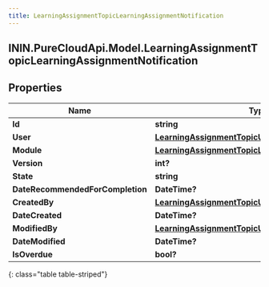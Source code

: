 ```yaml
---
title: LearningAssignmentTopicLearningAssignmentNotification
---
```

## ININ.PureCloudApi.Model.LearningAssignmentTopicLearningAssignmentNotification

## Properties

|Name | Type | Description | Notes|
|------------ | ------------- | ------------- | -------------|
| **Id** | **string** |  | [optional] |
| **User** | [**LearningAssignmentTopicUserReference**](LearningAssignmentTopicUserReference.html) |  | [optional] |
| **Module** | [**LearningAssignmentTopicLearningModuleReference**](LearningAssignmentTopicLearningModuleReference.html) |  | [optional] |
| **Version** | **int?** |  | [optional] |
| **State** | **string** |  | [optional] |
| **DateRecommendedForCompletion** | **DateTime?** |  | [optional] |
| **CreatedBy** | [**LearningAssignmentTopicUserReference**](LearningAssignmentTopicUserReference.html) |  | [optional] |
| **DateCreated** | **DateTime?** |  | [optional] |
| **ModifiedBy** | [**LearningAssignmentTopicUserReference**](LearningAssignmentTopicUserReference.html) |  | [optional] |
| **DateModified** | **DateTime?** |  | [optional] |
| **IsOverdue** | **bool?** |  | [optional] |
{: class="table table-striped"}


